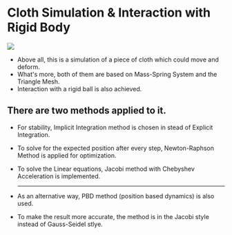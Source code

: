 # Cloth Simulation & Interaction with Rigid Body

![](Cloth.gif)


* Above all, this is a simulation of a piece of cloth which could move and deform.
* What's more, both of them are based on Mass-Spring System and the Triangle Mesh.  
* Interaction with a rigid ball is also achieved.
  
There are two methods applied to it.  
  ---
* For stability, Implicit Integration method is chosen in stead of Explicit Integration.
* To solve for the expected position after every step, Newton-Raphson Method is applied for optimization.
* To solve the Linear equations, Jacobi method with Chebyshev Acceleration is implemented.  
  
  ---
* As an alternative way, PBD method (position based dynamics) is also used.
* To make the result more accurate, the method is in the Jacobi style instead of Gauss-Seidel stlye.
